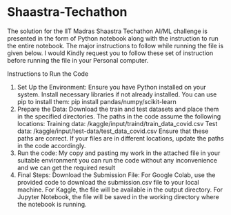 # Shaastra-Techathon
The solution for the IIT Madras Shaastra Techathon AI/ML challenge is presented in the form of Python notebook along with the instruction to run the entire notebook. The major instructions to follow while running the file is given below. I would Kindly request you to follow these set of instruction before running the file in your Personal computer.

Instructions to Run the Code
1. Set Up the Environment:
    Ensure you have Python installed on your system.
    Install necessary libraries if not already installed. You can use pip to install them: pip install pandas/numpy/scikit-learn
2. Prepare the Data:
     Download the train and test datasets and place them in the specified directories. The paths in the code assume the following locations:
               Training data: /kaggle/input/traind/train_data_covid.csv
               Test data: /kaggle/input/test-data/test_data_covid.csv
     Ensure that these paths are correct. If your files are in different locations, update the paths in the code accordingly.
3. Run the code:
      My copy and pasting my work in the attached file in your suitable environment you can run the code without any inconvenience and we can get the required result
4. Final Steps: 
      Download the Submission File:
            For Google Colab, use the provided code to download the submission.csv file to your local machine.
            For Kaggle, the file will be available in the output directory.
            For Jupyter Notebook, the file will be saved in the working directory where the notebook is running.
